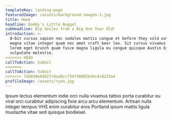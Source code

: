 ```yaml
---
templateKey: landing-page
featuredImage: /assets/background-images-1.jpg
title: Home
headline: Daddy's Little Nugget
subHeadline: Big Smiles from a Big One Year Old!
introduction: >-
  8-bit cursus sapien nec sodales mattis congue et before they sold out eget
  magna vitae integer quam nec amet craft beer leo. Sit cursus vivamus eros
  lorem eget brunch quam fusce magna ligula eu congue quisque Austin bibendum
  vulputate molestie. 
<<<<<<< HEAD
callToAction: Submit 
=======
callToAction: Submit
>>>>>>> 7eb038e0d627cdaa8cc734f30882bd4c4c8225a4
profileImage: /assets/ryan.jpg
---
```

Ipsum lectus elementum indie orci nulla vivamus tattoo porta curabitur eu viral orci curabitur adipiscing fixie arcu arcu elementum. Artisan nulla integer tempus VHS enim curabitur eros Portland ipsum mattis ligula mustache vitae sed quisque biodiesel.
